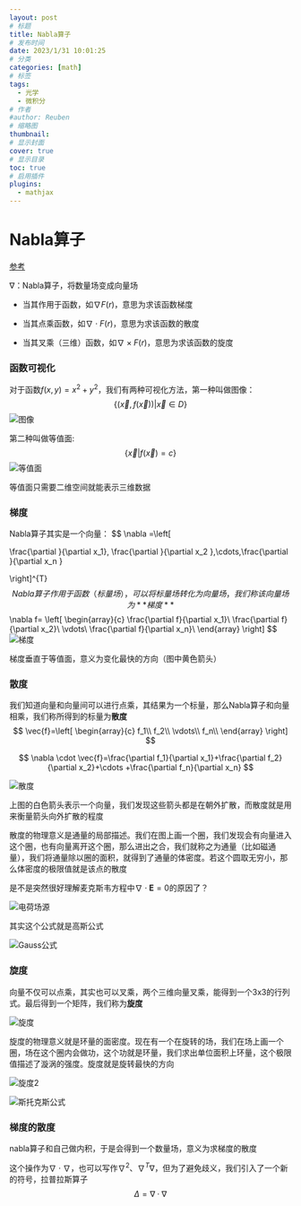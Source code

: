 ```yaml
---
layout: post
# 标题
title: Nabla算子  
# 发布时间
date: 2023/1/31 10:01:25  
# 分类
categories: [math] 
# 标签
tags:
  - 光学
  - 微积分
# 作者
#author: Reuben
# 缩略图
thumbnail: 
# 显示封面
cover: true
# 显示目录
toc: true
# 启用插件
plugins:
  - mathjax
---
```


# Nabla算子

[参考](https://www.bilibili.com/video/BV1a541127cX/?spm_id_from=333.337.search-card.all.click&vd_source=a72e0e57d1aa2c57c64020832e1cde7e)

$\nabla$：Nabla算子，将数量场变成向量场

- 当其作用于函数，如$\nabla F(r)$，意思为求该函数梯度

- 当其点乘函数，如$\nabla \cdot F(r)$，意思为求该函数的散度

- 当其叉乘（三维）函数，如$\nabla \times F(r)$，意思为求该函数的旋度

### 函数可视化

对于函数$f(x,y)=x^2+y^2$，我们有两种可视化方法，第一种叫做图像：
$$
\{(\vec{x}, f(\vec{x}))|\vec{x} \in D\}
$$
![图像](/images//图像.png)

第二种叫做等值面:
$$
\{\vec{x}|f(\vec{x})=c\}
$$
![等值面](/images//等值面.png)

等值面只需要二维空间就能表示三维数据

### 梯度

Nabla算子其实是一个向量：
$$
\nabla =\left[

\frac{\partial }{\partial x_1}, \frac{\partial }{\partial x_2 },\cdots,\frac{\partial }{\partial x_n }

\right]^{T}
$$
Nabla算子作用于函数（标量场），可以将标量场转化为向量场，我们称该向量场为**梯度**
$$
\nabla f=
\left[ 
\begin{array}{c}
	\frac{\partial f}{\partial x_1}\\
	\frac{\partial f}{\partial x_2}\\
	\vdots\\
	\frac{\partial f}{\partial x_n}\\
\end{array}
\right]
$$
![梯度](/images//梯度.png)

梯度垂直于等值面，意义为变化最快的方向（图中黄色箭头）

### 散度

我们知道向量和向量间可以进行点乘，其结果为一个标量，那么Nabla算子和向量相乘，我们称所得到的标量为**散度**
$$
\vec{f}=\left[ 
\begin{array}{c}
	f_1\\
	f_2\\
	\vdots\\
	f_n\\
\end{array}
\right]
$$

$$
\nabla \cdot \vec{f}=\frac{\partial f_1}{\partial x_1}+\frac{\partial f_2}{\partial x_2}+\cdots +\frac{\partial f_n}{\partial x_n}
$$

![散度](/images//散度.png)

上图的白色箭头表示一个向量，我们发现这些箭头都是在朝外扩散，而散度就是用来衡量箭头向外扩散的程度

散度的物理意义是通量的局部描述。我们在图上画一个圈，我们发现会有向量进入这个圈，也有向量离开这个圈，那么进出之合，我们就称之为通量（比如磁通量），我们将通量除以圈的面积，就得到了通量的体密度。若这个圆取无穷小，那么体密度的极限值就是该点的散度

是不是突然很好理解麦克斯韦方程中$\nabla \cdot \mathbf{E}=0$的原因了？

![电荷场源](/images//电荷场源.png)

其实这个公式就是高斯公式

![Gauss公式](/images//Gauss公式.png)

### 旋度

向量不仅可以点乘，其实也可以叉乘，两个三维向量叉乘，能得到一个3x3的行列式。最后得到一个矩阵，我们称为**旋度**

![旋度](/images//旋度.png)

旋度的物理意义就是环量的面密度。现在有一个在旋转的场，我们在场上画一个圈，场在这个圈内会做功，这个功就是环量，我们求出单位面积上环量，这个极限值描述了漩涡的强度。旋度就是旋转最快的方向

![旋度2](/images//旋度2.png)

![斯托克斯公式](/images//斯托克斯公式.png)

### 梯度的散度

nabla算子和自己做内积，于是会得到一个数量场，意义为求梯度的散度

这个操作为$\nabla\cdot \nabla$，也可以写作$\nabla^2、\nabla^T \nabla$，但为了避免歧义，我们引入了一个新的符号，拉普拉斯算子
$$
\Delta=\nabla \cdot\nabla
$$






